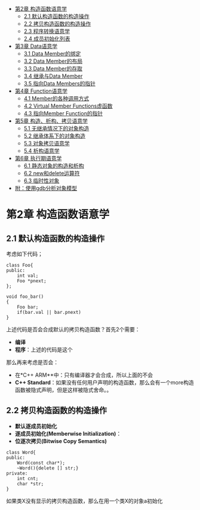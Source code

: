 <!-- GFM-TOC -->
* [第2章 构造函数语意学](#第2章-构造函数语意学)
    * [2.1 默认构造函数的构造操作](#21-默认构造函数的构造操作)
    * [2.2 拷贝构造函数的构造操作](#22-拷贝构造函数的构造操作)
    * [2.3 程序转换语意学](#23-程序转换语意学)
    * [2.4 成员初始化列表](#24-成员初始化列表)
* [第3章 Data语意学](#第3章-data语意学)
    * [3.1 Data Member的绑定](#31-data-member的绑定)
    * [3.2 Data Member的布局](#32-data-member的布局)
    * [3.3 Data Member的存取](#33-data-member的存取)
    * [3.4 继承与Data Member](#34-继承与data-member)
    * [3.5 指向Data Members的指针](#35-指向data-members的指针)
* [第4章 Function语意学](#第4章-function语意学)
    * [4.1 Member的各种调用方式](#41-member的各种调用方式)
    * [4.2 Virtual Member Functions虚函数](#42-virtual-member-functions虚函数)
    * [4.3 指向Member Function的指针](#43-指向member-function的指针)
* [第5章 构造、析构、拷贝语意学](#第5章-构造析构拷贝语意学)
    * [5.1 无继承情况下的对象构造](#51-无继承情况下的对象构造)
    * [5.2 继承体系下的对象构造](#52-继承体系下的对象构造)
    * [5.3 对象拷贝语意学](#53-对象拷贝语意学)
    * [5.4 析构语意学](#54-析构语意学)
* [第6章 执行期语意学](#第6章-执行期语意学)
    * [6.1 静态对象的构造和析构](#61-静态对象的构造和析构)
    * [6.2 new和delete运算符](#62-new和delete运算符)
    * [6.3 临时性对象](#63-临时性对象)
* [附：使用gdb分析对象模型](#附使用gdb分析对象模型)
<!-- GFM-TOC -->

# 第2章 构造函数语意学

## 2.1 默认构造函数的构造操作

考虑如下代码；

```
class Foo{
public:
    int val;
    Foo *pnext;
};

void foo_bar()
{
    Foo bar;
    if(bar.val || bar.pnext)
}
```
上述代码是否会合成默认的拷贝构造函数？首先2个需要：
* **编译**
* **程序**：上述的代码是这个

那么再来考虑是否会：

* 在*C++ ARM**中：只有编译器才会合成，所以上面的不会
* **C++ Standard**：如果没有任何用户声明的构造函数，那么会有一个more构造函数被隐式声明，但是这样被隐式舍命。。

## 2.2 拷贝构造函数的构造操作
* **默认逐成员初始化**
* **逐成员初始化(Memberwise Initialization)**：
* **位逐次拷贝(Bitwise Copy Semantics)**
```
class Word{
public:
    Word(const char*);
    ~Word(){delete [] str;}
private:
    int cnt;
    char *str;
}
```
如果类X没有显示的拷贝构造函数，那么在用一个类X的对象a初始化
